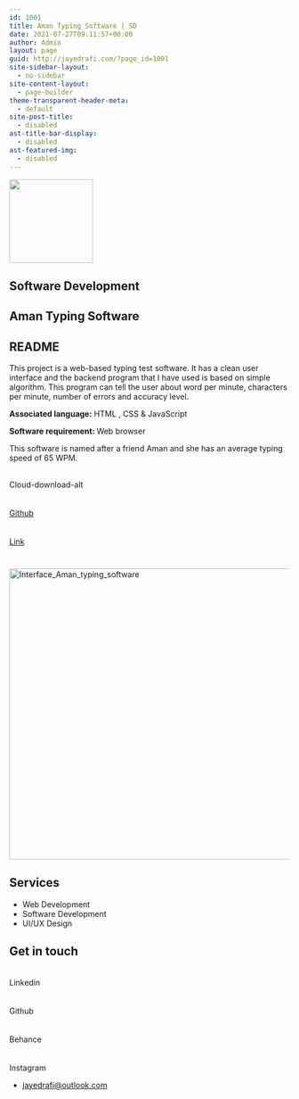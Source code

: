 ```yaml
---
id: 1001
title: Aman Typing Software | SD
date: 2021-07-27T09:11:57+00:00
author: Admin
layout: page
guid: http://jayedrafi.com/?page_id=1001
site-sidebar-layout:
  - no-sidebar
site-content-layout:
  - page-builder
theme-transparent-header-meta:
  - default
site-post-title:
  - disabled
ast-title-bar-display:
  - disabled
ast-featured-img:
  - disabled
---
```

<img width="150" height="150" src="http://jayedrafi.com/wp-content/uploads/2021/07/My-Post-3-150x150.png" alt="" loading="lazy" srcset="http://jayedrafi.com/wp-content/uploads/2021/07/My-Post-3-150x150.png 150w, http://jayedrafi.com/wp-content/uploads/2021/07/My-Post-3-300x300.png 300w, http://jayedrafi.com/wp-content/uploads/2021/07/My-Post-3-1024x1024.png 1024w, http://jayedrafi.com/wp-content/uploads/2021/07/My-Post-3-768x768.png 768w, http://jayedrafi.com/wp-content/uploads/2021/07/My-Post-3.png 1080w" sizes="(max-width: 150px) 100vw, 150px" />

## Software Development

## Aman Typing Software

## README

This project is a web-based typing test software. It has a clean user interface and the backend program that I have used is based on simple algorithm. This program can tell the user about word per minute, characters per minute, number of errors and accuracy level.

**Associated language:** HTML , CSS & JavaScript

<b style="font-style: inherit;">Software requirement: </b>Web browser&nbsp;

This software is named after a friend Aman and she has an average typing speed of 65 WPM.

<a target="_blank" rel="noopener"><br /> Cloud-download-alt<br /> </a>  
<a href="https://github.com/JayedRafiProjects/Aman-typing-software" target="_blank" rel="noopener"><br /> Github<br /> </a>  
<a href="http://jayedrafi.com/software/aman_typing_software" target="_blank" rel="noopener"><br /> Link<br /> </a>

### <Interface/>

<a href="http://jayedrafi.com/software/aman_typing_software" target="_blank" rel="noopener"><br /> <img width="1024" height="522" src="http://jayedrafi.com/wp-content/uploads/2021/07/interfce-1024x522.png" alt="Interface_Aman_typing_software" loading="lazy" srcset="http://jayedrafi.com/wp-content/uploads/2021/07/interfce-1024x522.png 1024w, http://jayedrafi.com/wp-content/uploads/2021/07/interfce-300x153.png 300w, http://jayedrafi.com/wp-content/uploads/2021/07/interfce-768x392.png 768w, http://jayedrafi.com/wp-content/uploads/2021/07/interfce-1536x783.png 1536w, http://jayedrafi.com/wp-content/uploads/2021/07/interfce.png 1890w" sizes="(max-width: 1024px) 100vw, 1024px" /> </a>

## Services

  * Web Development
  * Software Development
  * UI/UX Design

## Get in touch

<a target="_blank" rel="noopener"><br /> Linkedin<br /> </a>  
<a target="_blank" rel="noopener"><br /> Github<br /> </a>  
<a target="_blank" rel="noopener"><br /> Behance<br /> </a>  
<a target="_blank" rel="noopener"><br /> Instagram<br /> </a>

  * jayedrafi@outlook.com